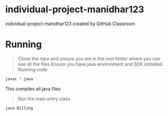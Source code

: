 # individual-project-manidhar123
individual-project-manidhar123 created by GitHub Classroom

# Running
> Clone the repo and unsure you are in the root folder where you can see all the files
> Ensure you have java environment and SDK installed.
> Running code 
```sh
javac *.java

```
This compiles all java files 

> Run the main entry class 
```sh
java Billing 

```


